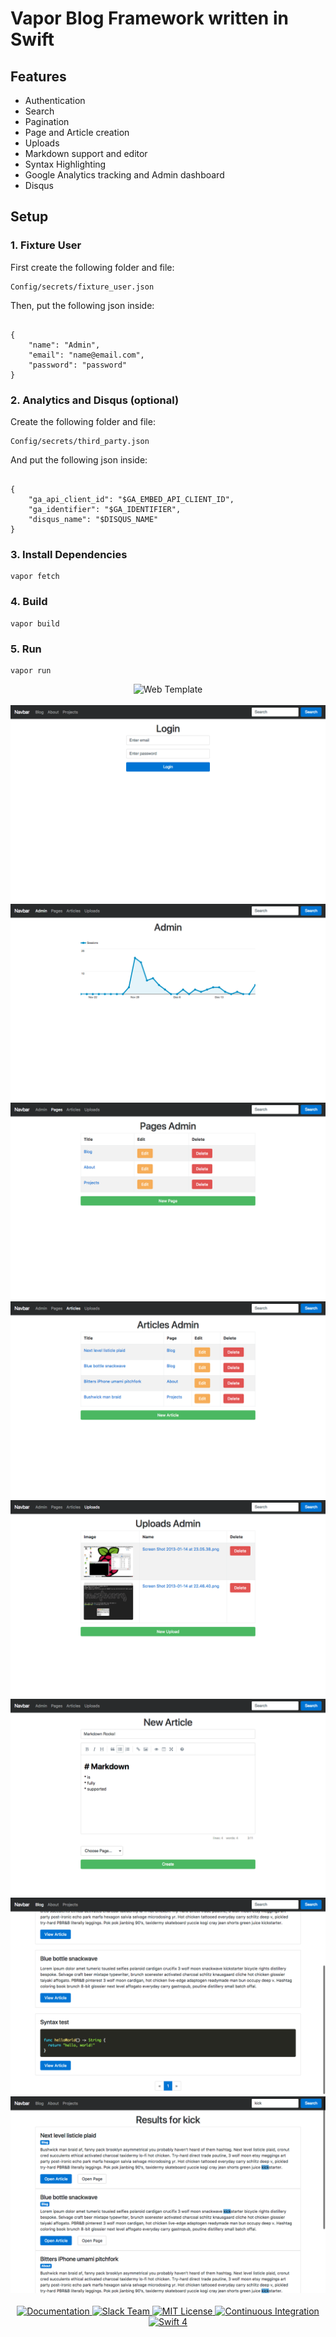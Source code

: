 <h1>Vapor Blog Framework written in Swift</h1>

<h2>Features</h2>
<ul>
    <li> Authentication </li>
    <li> Search </li>
    <li> Pagination </li>
    <li> Page and Article creation </li>
    <li> Uploads </li>
    <li> Markdown support and editor </li>
    <li> Syntax Highlighting </li>
    <li> Google Analytics tracking and Admin dashboard</li>
    <li> Disqus </li>
</ul>

<h2>Setup</h2>
<h3>1. Fixture User</h3>
<p>First create the following folder and file:<pre><code>Config/secrets/fixture_user.json</code></pre> Then, put the following json inside:</p>
<pre><code>
{
	"name": "Admin",
	"email": "name@email.com",
	"password": "password"
}
</code></pre>
<h3>2. Analytics and Disqus (optional)</h3>
<p>Create the following folder and file:<pre><code>Config/secrets/third_party.json</code></pre> And put the following json inside:</p>
<pre><code>
{
	"ga_api_client_id": "$GA_EMBED_API_CLIENT_ID",
	"ga_identifier": "$GA_IDENTIFIER",
	"disqus_name": "$DISQUS_NAME"
}
</code></pre>
<h3>3. Install Dependencies</h3>
<pre><code>vapor fetch</code></pre>
<h3>4. Build</h3>
<pre><code>vapor build</code></pre>
<h3>5. Run</h3>
<pre><code>vapor run</code></pre>

<p align="center">
    <img src="https://cloud.githubusercontent.com/assets/1977704/25426816/a9d40530-2a70-11e7-9758-8a0da6341035.png" width="320" alt="Web Template">
    <br>
    <br>
    <img src="/Screenshots/login.png?raw=true">
    <br>
    <img src="/Screenshots/admin.png?raw=true">
    <br>
    <img src="/Screenshots/admin_pages.png?raw=true">
    <br>
    <img src="/Screenshots/admin_articles.png?raw=true">
    <br>
    <img src="/Screenshots/uploads.png?raw=true">
    <br>
    <img src="/Screenshots/admin_articles_new.png?raw=true">
    <br>
    <img src="/Screenshots/syntax.png?raw=true">
    <br>
    <img src="/Screenshots/search.png?raw=true">
    <br>
    <br>
    <a href="https://docs.vapor.codes/2.0/getting-started/toolbox/#templates">
        <img src="http://img.shields.io/badge/read_the-docs-92A8D1.svg" alt="Documentation">
    </a>
    <a href="http://vapor.team">
        <img src="http://vapor.team/badge.svg" alt="Slack Team">
    </a>
    <a href="LICENSE">
        <img src="http://img.shields.io/badge/license-MIT-brightgreen.svg" alt="MIT License">
    </a>
    <a href="https://circleci.com/gh/vapor/web-template">
        <img src="https://circleci.com/gh/vapor/web-template.svg?style=shield" alt="Continuous Integration">
    </a>
    <a href="https://swift.org">
        <img src="http://img.shields.io/badge/swift-4-brightgreen.svg" alt="Swift 4">
    </a>
</p>
